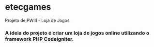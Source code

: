 # etecgames
Projeto de PWIII - Loja de Jogos

### A ideia do projeto é criar um loja de jogos online utilizando o framework PHP Codeigniter.
